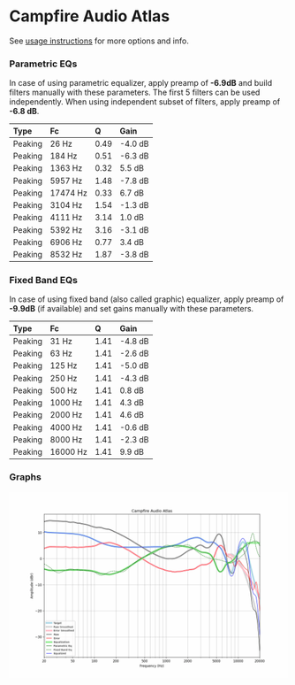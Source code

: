 # Campfire Audio Atlas
See [usage instructions](https://github.com/jaakkopasanen/AutoEq#usage) for more options and info.

### Parametric EQs
In case of using parametric equalizer, apply preamp of **-6.9dB** and build filters manually
with these parameters. The first 5 filters can be used independently.
When using independent subset of filters, apply preamp of **-6.8 dB**.

| Type    | Fc       |    Q | Gain    |
|:--------|:---------|:-----|:--------|
| Peaking | 26 Hz    | 0.49 | -4.0 dB |
| Peaking | 184 Hz   | 0.51 | -6.3 dB |
| Peaking | 1363 Hz  | 0.32 | 5.5 dB  |
| Peaking | 5957 Hz  | 1.48 | -7.8 dB |
| Peaking | 17474 Hz | 0.33 | 6.7 dB  |
| Peaking | 3104 Hz  | 1.54 | -1.3 dB |
| Peaking | 4111 Hz  | 3.14 | 1.0 dB  |
| Peaking | 5392 Hz  | 3.16 | -3.1 dB |
| Peaking | 6906 Hz  | 0.77 | 3.4 dB  |
| Peaking | 8532 Hz  | 1.87 | -3.8 dB |

### Fixed Band EQs
In case of using fixed band (also called graphic) equalizer, apply preamp of **-9.9dB**
(if available) and set gains manually with these parameters.

| Type    | Fc       |    Q | Gain    |
|:--------|:---------|:-----|:--------|
| Peaking | 31 Hz    | 1.41 | -4.8 dB |
| Peaking | 63 Hz    | 1.41 | -2.6 dB |
| Peaking | 125 Hz   | 1.41 | -5.0 dB |
| Peaking | 250 Hz   | 1.41 | -4.3 dB |
| Peaking | 500 Hz   | 1.41 | 0.8 dB  |
| Peaking | 1000 Hz  | 1.41 | 4.3 dB  |
| Peaking | 2000 Hz  | 1.41 | 4.6 dB  |
| Peaking | 4000 Hz  | 1.41 | -0.6 dB |
| Peaking | 8000 Hz  | 1.41 | -2.3 dB |
| Peaking | 16000 Hz | 1.41 | 9.9 dB  |

### Graphs
![](./Campfire%20Audio%20Atlas.png)